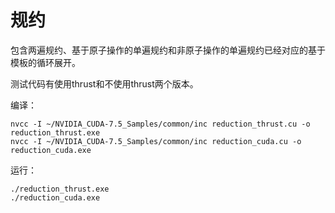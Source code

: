 # 规约

包含两遍规约、基于原子操作的单遍规约和非原子操作的单遍规约已经对应的基于模板的循环展开。

测试代码有使用thrust和不使用thrust两个版本。

编译：

```shell
nvcc -I ~/NVIDIA_CUDA-7.5_Samples/common/inc reduction_thrust.cu -o reduction_thrust.exe
nvcc -I ~/NVIDIA_CUDA-7.5_Samples/common/inc reduction_cuda.cu -o reduction_cuda.exe
```

运行：

```
./reduction_thrust.exe
./reduction_cuda.exe
```